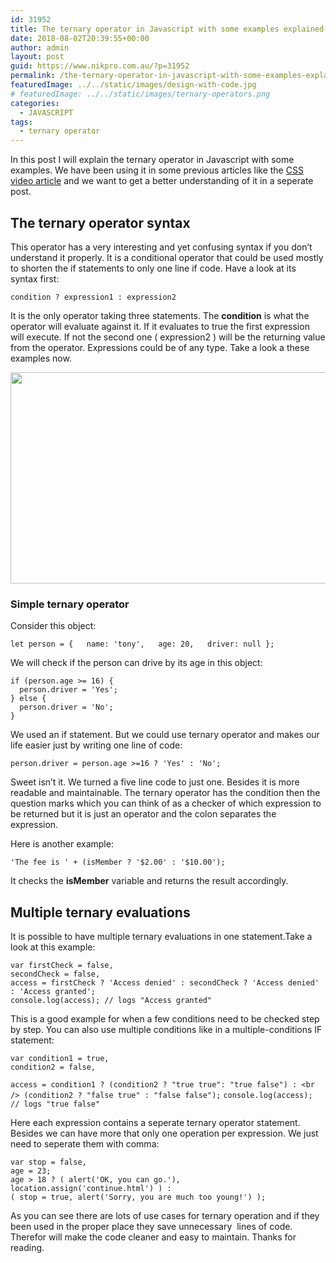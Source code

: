```yaml
---
id: 31952
title: The ternary operator in Javascript with some examples explained
date: 2018-08-02T20:39:55+00:00
author: admin
layout: post
guid: https://www.nikpro.com.au/?p=31952
permalink: /the-ternary-operator-in-javascript-with-some-examples-explained/
featuredImage: ../../static/images/design-with-code.jpg
# featuredImage: ../../static/images/ternary-operators.png
categories:
  - JAVASCRIPT
tags:
  - ternary operator
---
```

In this post I will explain the ternary operator in Javascript with some examples. We have been using it in some previous articles like the [CSS video article](https://www.nikpro.com.au/customise-html5-video-player-element-in-a-real-example/) and we want to get a better understanding of it in a seperate post.

## The ternary operator syntax

This operator has a very interesting and yet confusing syntax if you don&#8217;t understand it properly. It is a conditional operator that could be used mostly to shorten the if statements to only one line if code. Have a look at its syntax first:

`condition ? expression1 : expression2`

It is the only operator taking three statements. The **condition** is what the operator will evaluate against it. If it evaluates to true the first expression will execute. If not the second one ( expression2 ) will be the returning value from the operator. Expressions could be of any type. Take a look a these examples now.

<img class="wp-image-31954 size-full alignnone" src="https://www.nikpro.com.auternary.png" alt="" width="600" height="338" srcset="https://testgatsby.localternary.png 600w, https://testgatsby.localternary-300x169.png 300w" sizes="(max-width: 600px) 100vw, 600px" /> 

### Simple ternary operator

Consider this object:

    let person = {   name: 'tony',   age: 20,   driver: null };

We will check if the person can drive by its age in this object:

    if (person.age >= 16) {   
      person.driver = 'Yes'; 
    } else {   
      person.driver = 'No'; 
    }

We used an if statement. But we could use ternary operator and makes our life easier just by writing one line of code:

    person.driver = person.age >=16 ? 'Yes' : 'No';

Sweet isn&#8217;t it. We turned a five line code to just one. Besides it is more readable and maintainable. The ternary operator has the condition then the question marks which you can think of as a checker of which expression to be returned but it is just an operator and the colon separates the expression.

Here is another example:

    'The fee is ' + (isMember ? '$2.00' : '$10.00');

It checks the **isMember** variable and returns the result accordingly.

## Multiple ternary evaluations 

It is possible to have multiple ternary evaluations in one statement.Take a look at this example:

    var firstCheck = false, 
    secondCheck = false, 
    access = firstCheck ? 'Access denied' : secondCheck ? 'Access denied' : 'Access granted'; 
    console.log(access); // logs "Access granted"

This is a good example for when a few conditions need to be checked step by step. You can also use multiple conditions like in a multiple-conditions IF statement:

`var condition1 = true,`  
`condition2 = false,` 

`access = condition1 ? (condition2 ? "true true": "true false") : <br />
(condition2 ? "false true" : "false false");` `console.log(access); // logs "true false"` 

Here each expression contains a seperate ternary operator statement. Besides we can have more that only one operation per expression. We just need to seperate them with comma:

    var stop = false, 
    age = 23; 
    age > 18 ? ( alert('OK, you can go.'), location.assign('continue.html') ) : 
    ( stop = true, alert('Sorry, you are much too young!') );

As you can see there are lots of use cases for ternary operation and if they been used in the proper place they save unnecessary  lines of code. Therefor will make the code cleaner and easy to maintain. Thanks for reading.